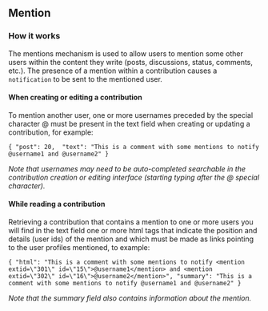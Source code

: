 <h2 id="selfcommunity-api-mention">Mention</h2>

### How it works

<a id="opIdMention"></a>

The mentions mechanism is used to allow users to mention some other users within the content they write (posts, discussions, status, comments, etc.). The presence of a mention within a contribution causes a `notification` to be sent to the mentioned user.

#### When creating or editing a contribution
To mention another user, one or more usernames preceded by the special character @ must be present in the text field when creating or updating a contribution, for example:

`
{
  "post": 20, 
  "text": "This is a comment with some mentions to notify @username1 and @username2"
}
`

*Note that usernames may need to be auto-completed searchable in the contribution creation or editing interface (starting typing after the @ special character).*

#### While reading a contribution
Retrieving a contribution that contains a mention to one or more users you will find in the text field one or more html tags that indicate the position and details (user ids) of the mention and which must be made as links pointing to the user profiles mentioned, to example:

`
{
    "html": "This is a comment with some mentions to notify <mention extid=\"301\" id=\"15\">@username1</mention> and <mention extid=\"302\" id=\"16\">@username2</mention>",
    "summary": "This is a comment with some mentions to notify @username1 and @username2"
}
`

*Note that the summary field also contains information about the mention.*


